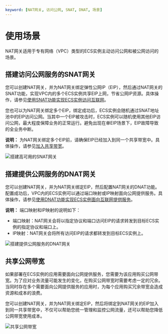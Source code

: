 ```yaml
---
keyword: [NAT网关, 访问公网, SNAT, DNAT, 场景]
---
```


# 使用场景

NAT网关适用于专有网络（VPC）类型的ECS实例主动访问公网和被公网访问的场景。

## 搭建访问公网服务的SNAT网关

您可以创建NAT网关，并为NAT网关绑定弹性公网IP（EIP），然后通过NAT网关的SNAT功能，实现VPC内的多个ECS实例共享EIP上网，节省公网IP资源。具体操作，请参见[使用SNAT功能实现ECS实例访问互联网](/cn.zh-CN/快速入门/使用SNAT功能实现ECS实例访问互联网.md)。

您也可以为NAT网关绑定多个EIP，绑定成功后，ECS实例会随机通过SNAT地址池中的EIP访问公网。当其中一个EIP被攻击时，ECS实例可以随机使用其他EIP访问公网，最大程度保障业务的正常运行。避免出现在单EIP场景下，EIP故障导致的全业务中断。

**说明：** 为NAT网关绑定多个EIP前，请确保EIP已经加入到同一个共享带宽中。具体操作，请参见[加入共享带宽](/cn.zh-CN/用户指南/管理按量计费实例/加入共享带宽.md)。

![搭建高可用的SNAT网关](https://static-aliyun-doc.oss-cn-hangzhou.aliyuncs.com/assets/img/zh-CN/6454114061/p178147.png)

## 搭建提供公网服务的DNAT网关

您可以创建NAT网关，并为NAT网关绑定EIP，然后配置NAT网关的DNAT功能。配置成功后，VPC内的ECS实例可以通过端口映射或IP映射面向公网提供服务。具体操作，请参见[使用DNAT功能实现ECS实例面向互联网提供服务](/cn.zh-CN/快速入门/使用DNAT功能实现ECS实例面向互联网提供服务.md)。

**说明：** 端口映射和IP映射的说明如下：

-   端口映射：NAT网关会将以指定协议和端口访问EIP的请求转发到目标ECS实例的指定协议和端口上。
-   IP映射：NAT网关会将所有访问EIP的请求都转发到目标ECS实例上。

![搭建提供公网服务的DNAT网关](https://static-aliyun-doc.oss-cn-hangzhou.aliyuncs.com/assets/img/zh-CN/1891114061/p178148.png)

## 共享公网带宽

如果部署在ECS实例的应用需要面向公网提供服务，您需要为该应用购买公网带宽。为了应对业务流量可能发生的变化，在购买公网带宽时需要考虑一定的冗余。当同时存在多个需要面向公网提供服务的应用时，为每个应用购买冗余带宽会造成资源和成本的浪费。

您可以创建NAT网关，并为NAT网关绑定EIP，然后将绑定到NAT网关的EIP加入到同一共享带宽中，不仅可以帮助您统一管理和监控公网流量，还可以帮助您降低公网带宽使用成本。

![共享公网带宽](https://static-aliyun-doc.oss-cn-hangzhou.aliyuncs.com/assets/img/zh-CN/6600214061/p178151.png)

